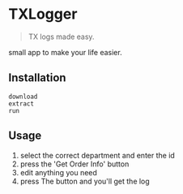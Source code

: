 # TXLogger
> TX logs made easy.

small app to make your life easier.

## Installation

```
download
extract
run
```

## Usage

1. select the correct department and enter the id
2. press the 'Get Order Info' button
3. edit anything you need
4. press The button and you'll get the log
